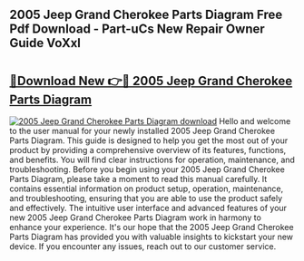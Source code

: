 ## 2005 Jeep Grand Cherokee Parts Diagram Free Pdf Download - Part-uCs New Repair Owner Guide VoXxl

# <h2><a href="http://dfm7oat.blite.top/?on=2005+Jeep+Grand+Cherokee+Parts+Diagram">🔗Download New 👉🔴 2005 Jeep Grand Cherokee Parts Diagram</a></h2>

[![2005 Jeep Grand Cherokee Parts Diagram download](https://i.imgur.com/lujVjoI.png)](http://dfm7oat.blite.top/?on=2005+Jeep+Grand+Cherokee+Parts+Diagram)
Hello and welcome to the user manual for your newly installed 2005 Jeep Grand Cherokee Parts Diagram. This guide is designed to help you get the most out of your product by providing a comprehensive overview of its features, functions, and benefits. You will find clear instructions for operation, maintenance, and troubleshooting. Before you begin using your 2005 Jeep Grand Cherokee Parts Diagram, please take a moment to read this manual carefully. It contains essential information on product setup, operation, maintenance, and troubleshooting, ensuring that you are able to use the product safely and effectively. The intuitive user interface and advanced features of your new 2005 Jeep Grand Cherokee Parts Diagram work in harmony to enhance your experience. It's our hope that the 2005 Jeep Grand Cherokee Parts Diagram has provided you with valuable insights to kickstart your new device. If you encounter any issues, reach out to our customer service.
